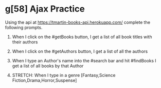 # g[58] Ajax Practice

Using the api at https://tmartin-books-api.herokuapp.com/ complete the following prompts.


1) When I click on the #getBooks button, I get a list of all book titles with their authors

2) When I click on the #getAuthors button, I get a list of all the authors

3) When I type an Author's name into the #search bar and hit #findBooks I get a list of all books by that Author

4) STRETCH: When I type in a genre [Fantasy,Science Fiction,Drama,Horror,Suspense]
